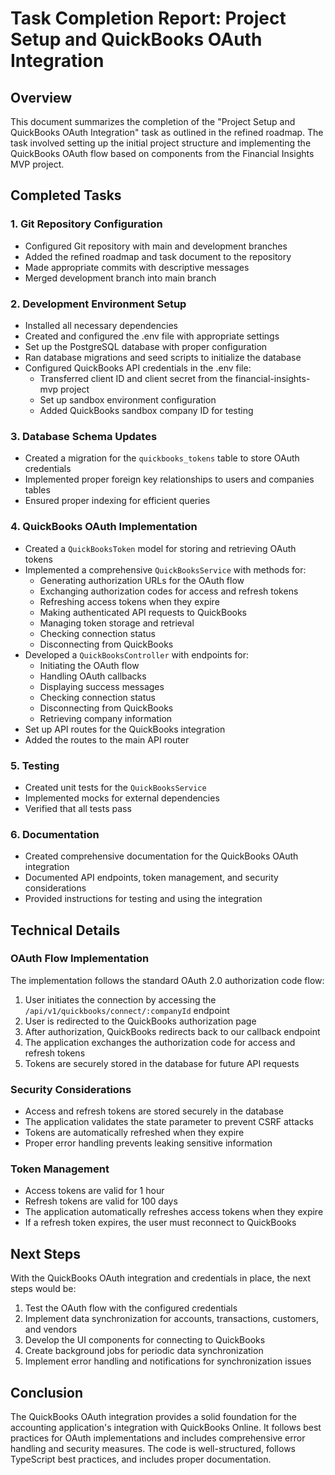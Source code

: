 # Task Completion Report: Project Setup and QuickBooks OAuth Integration

## Overview

This document summarizes the completion of the "Project Setup and QuickBooks OAuth Integration" task as outlined in the refined roadmap. The task involved setting up the initial project structure and implementing the QuickBooks OAuth flow based on components from the Financial Insights MVP project.

## Completed Tasks

### 1. Git Repository Configuration
- Configured Git repository with main and development branches
- Added the refined roadmap and task document to the repository
- Made appropriate commits with descriptive messages
- Merged development branch into main branch

### 2. Development Environment Setup
- Installed all necessary dependencies
- Created and configured the .env file with appropriate settings
- Set up the PostgreSQL database with proper configuration
- Ran database migrations and seed scripts to initialize the database
- Configured QuickBooks API credentials in the .env file:
  - Transferred client ID and client secret from the financial-insights-mvp project
  - Set up sandbox environment configuration
  - Added QuickBooks sandbox company ID for testing

### 3. Database Schema Updates
- Created a migration for the `quickbooks_tokens` table to store OAuth credentials
- Implemented proper foreign key relationships to users and companies tables
- Ensured proper indexing for efficient queries

### 4. QuickBooks OAuth Implementation
- Created a `QuickBooksToken` model for storing and retrieving OAuth tokens
- Implemented a comprehensive `QuickBooksService` with methods for:
  - Generating authorization URLs for the OAuth flow
  - Exchanging authorization codes for access and refresh tokens
  - Refreshing access tokens when they expire
  - Making authenticated API requests to QuickBooks
  - Managing token storage and retrieval
  - Checking connection status
  - Disconnecting from QuickBooks
- Developed a `QuickBooksController` with endpoints for:
  - Initiating the OAuth flow
  - Handling OAuth callbacks
  - Displaying success messages
  - Checking connection status
  - Disconnecting from QuickBooks
  - Retrieving company information
- Set up API routes for the QuickBooks integration
- Added the routes to the main API router

### 5. Testing
- Created unit tests for the `QuickBooksService`
- Implemented mocks for external dependencies
- Verified that all tests pass

### 6. Documentation
- Created comprehensive documentation for the QuickBooks OAuth integration
- Documented API endpoints, token management, and security considerations
- Provided instructions for testing and using the integration

## Technical Details

### OAuth Flow Implementation
The implementation follows the standard OAuth 2.0 authorization code flow:
1. User initiates the connection by accessing the `/api/v1/quickbooks/connect/:companyId` endpoint
2. User is redirected to the QuickBooks authorization page
3. After authorization, QuickBooks redirects back to our callback endpoint
4. The application exchanges the authorization code for access and refresh tokens
5. Tokens are securely stored in the database for future API requests

### Security Considerations
- Access and refresh tokens are stored securely in the database
- The application validates the state parameter to prevent CSRF attacks
- Tokens are automatically refreshed when they expire
- Proper error handling prevents leaking sensitive information

### Token Management
- Access tokens are valid for 1 hour
- Refresh tokens are valid for 100 days
- The application automatically refreshes access tokens when they expire
- If a refresh token expires, the user must reconnect to QuickBooks

## Next Steps

With the QuickBooks OAuth integration and credentials in place, the next steps would be:
1. Test the OAuth flow with the configured credentials
2. Implement data synchronization for accounts, transactions, customers, and vendors
3. Develop the UI components for connecting to QuickBooks
4. Create background jobs for periodic data synchronization
5. Implement error handling and notifications for synchronization issues

## Conclusion

The QuickBooks OAuth integration provides a solid foundation for the accounting application's integration with QuickBooks Online. It follows best practices for OAuth implementations and includes comprehensive error handling and security measures. The code is well-structured, follows TypeScript best practices, and includes proper documentation.
